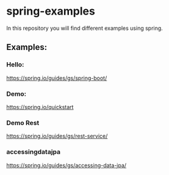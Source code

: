 # spring-examples
In this repository you will find different examples using spring.

## Examples:

### Hello:
https://spring.io/guides/gs/spring-boot/

### Demo:
https://spring.io/quickstart

### Demo Rest
https://spring.io/guides/gs/rest-service/

### accessingdatajpa
https://spring.io/guides/gs/accessing-data-jpa/